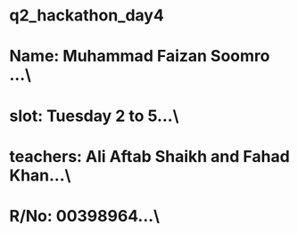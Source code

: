 # q2_hackathon_day4

# Name: Muhammad Faizan Soomro ...\
# slot: Tuesday 2 to 5...\
# teachers: Ali Aftab Shaikh and Fahad Khan...\
# R/No: 00398964...\